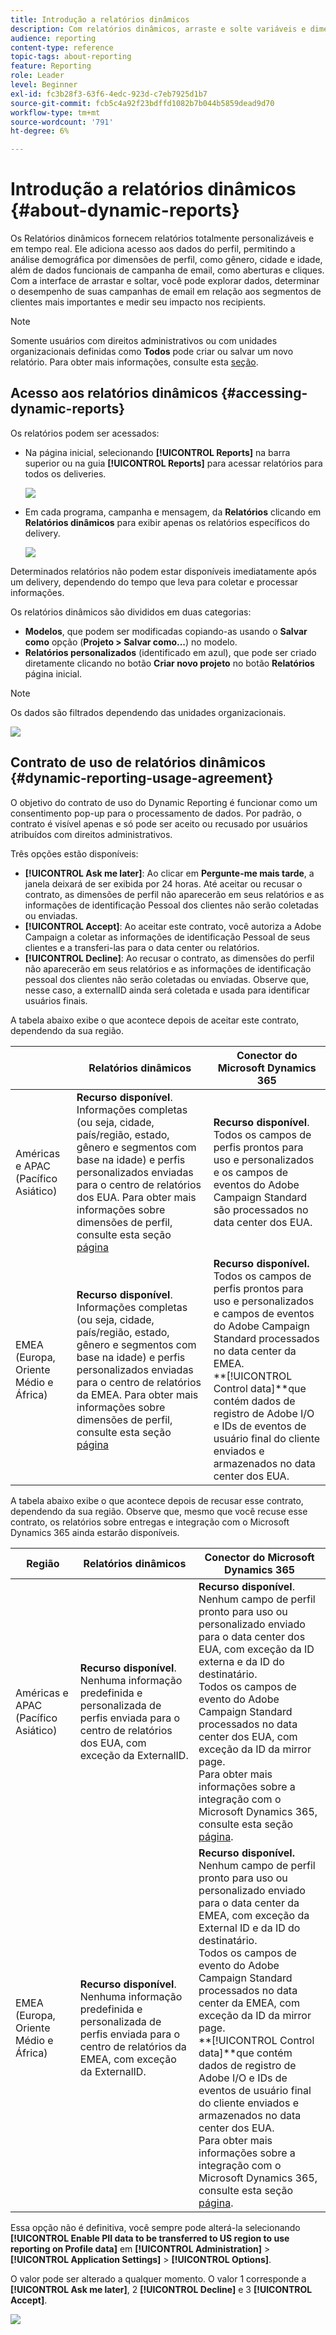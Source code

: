 ```yaml
---
title: Introdução a relatórios dinâmicos
description: Com relatórios dinâmicos, arraste e solte variáveis e dimensões em seu ambiente de forma livre e analise o sucesso de suas campanhas.
audience: reporting
content-type: reference
topic-tags: about-reporting
feature: Reporting
role: Leader
level: Beginner
exl-id: fc3b28f3-63f6-4edc-923d-c7eb7925d1b7
source-git-commit: fcb5c4a92f23bdffd1082b7b044b5859dead9d70
workflow-type: tm+mt
source-wordcount: '791'
ht-degree: 6%

---
```


# Introdução a relatórios dinâmicos {#about-dynamic-reports}

Os Relatórios dinâmicos fornecem relatórios totalmente personalizáveis e em tempo real. Ele adiciona acesso aos dados do perfil, permitindo a análise demográfica por dimensões de perfil, como gênero, cidade e idade, além de dados funcionais de campanha de email, como aberturas e cliques. Com a interface de arrastar e soltar, você pode explorar dados, determinar o desempenho de suas campanhas de email em relação aos segmentos de clientes mais importantes e medir seu impacto nos recipients.

>[!NOTE]
>
>Somente usuários com direitos administrativos ou com unidades organizacionais definidas como **Todos** pode criar ou salvar um novo relatório. Para obter mais informações, consulte esta [seção](../../administration/using/users-management.md).

## Acesso aos relatórios dinâmicos {#accessing-dynamic-reports}

Os relatórios podem ser acessados:

* Na página inicial, selecionando **[!UICONTROL Reports]** na barra superior ou na guia **[!UICONTROL Reports]** para acessar relatórios para todos os deliveries.

   ![](assets/campaign_reports_access.png)

* Em cada programa, campanha e mensagem, da **Relatórios** clicando em **Relatórios dinâmicos** para exibir apenas os relatórios específicos do delivery.

   ![](assets/campaign_reports_description.png)

Determinados relatórios não podem estar disponíveis imediatamente após um delivery, dependendo do tempo que leva para coletar e processar informações.

Os relatórios dinâmicos são divididos em duas categorias:

* **Modelos**, que podem ser modificadas copiando-as usando o **Salvar como** opção (**Projeto > Salvar como...**) no modelo.
* **Relatórios personalizados** (identificado em azul), que pode ser criado diretamente clicando no botão **Criar novo projeto** no botão **Relatórios** página inicial.

>[!NOTE]
>
>Os dados são filtrados dependendo das unidades organizacionais.

![](assets/dynamic_report_overview.png)

## Contrato de uso de relatórios dinâmicos {#dynamic-reporting-usage-agreement}

O objetivo do contrato de uso do Dynamic Reporting é funcionar como um consentimento pop-up para o processamento de dados. Por padrão, o contrato é visível apenas e só pode ser aceito ou recusado por usuários atribuídos com direitos administrativos.

Três opções estão disponíveis:

* **[!UICONTROL Ask me later]**: Ao clicar em **Pergunte-me mais tarde**, a janela deixará de ser exibida por 24 horas. Até aceitar ou recusar o contrato, as dimensões de perfil não aparecerão em seus relatórios e as informações de identificação Pessoal dos clientes não serão coletadas ou enviadas.
* **[!UICONTROL Accept]**: Ao aceitar este contrato, você autoriza a Adobe Campaign a coletar as informações de identificação Pessoal de seus clientes e a transferi-las para o data center ou relatórios.
* **[!UICONTROL Decline]**: Ao recusar o contrato, as dimensões do perfil não aparecerão em seus relatórios e as informações de identificação pessoal dos clientes não serão coletadas ou enviadas. Observe que, nesse caso, a externalID ainda será coletada e usada para identificar usuários finais.

A tabela abaixo exibe o que acontece depois de aceitar este contrato, dependendo da sua região.

|  | Relatórios dinâmicos | Conector do Microsoft Dynamics 365 |
|---|---|---|
| Américas e APAC (Pacífico Asiático) | **Recurso disponível**. <br>Informações completas (ou seja, cidade, país/região, estado, gênero e segmentos com base na idade) e perfis personalizados enviadas para o centro de relatórios dos EUA. Para obter mais informações sobre dimensões de perfil, consulte esta seção [página](../../reporting/using/list-of-components-.md) | **Recurso disponível**. <br>Todos os campos de perfis prontos para uso e personalizados e os campos de eventos do Adobe Campaign Standard são processados no data center dos EUA. |
| EMEA (Europa, Oriente Médio e África) | **Recurso disponível**. <br>Informações completas (ou seja, cidade, país/região, estado, gênero e segmentos com base na idade) e perfis personalizados enviadas para o centro de relatórios da EMEA. Para obter mais informações sobre dimensões de perfil, consulte esta seção [página](../../reporting/using/list-of-components-.md) | **Recurso disponível.** <br>Todos os campos de perfis prontos para uso e personalizados e campos de eventos do Adobe Campaign Standard processados no data center da EMEA. <br>**[!UICONTROL Control data]**que contém dados de registro de Adobe I/O e IDs de eventos de usuário final do cliente enviados e armazenados no data center dos EUA. |

A tabela abaixo exibe o que acontece depois de recusar esse contrato, dependendo da sua região. Observe que, mesmo que você recuse esse contrato, os relatórios sobre entregas e integração com o Microsoft Dynamics 365 ainda estarão disponíveis.

| Região | Relatórios dinâmicos | Conector do Microsoft Dynamics 365 |
|---|---|---|
| Américas e APAC (Pacífico Asiático) | **Recurso disponível**. <br> Nenhuma informação predefinida e personalizada de perfis enviada para o centro de relatórios dos EUA, com exceção da ExternalID. | **Recurso disponível**. <br>Nenhum campo de perfil pronto para uso ou personalizado enviado para o data center dos EUA, com exceção da ID externa e da ID do destinatário. <br>Todos os campos de evento do Adobe Campaign Standard processados no data center dos EUA, com exceção da ID da mirror page. <br>Para obter mais informações sobre a integração com o Microsoft Dynamics 365, consulte esta seção [página](../../integrating/using/d365-acs-get-started.md). |
| EMEA (Europa, Oriente Médio e África) | **Recurso disponível**. <br>Nenhuma informação predefinida e personalizada de perfis enviada para o centro de relatórios da EMEA, com exceção da ExternalID. | **Recurso disponível.** <br>Nenhum campo de perfil pronto para uso ou personalizado enviado para o data center da EMEA, com exceção da External ID e da ID do destinatário. <br>Todos os campos de evento do Adobe Campaign Standard processados no data center da EMEA, com exceção da ID da mirror page.  <br>**[!UICONTROL Control data]**que contém dados de registro de Adobe I/O e IDs de eventos de usuário final do cliente enviados e armazenados no data center dos EUA.<br>Para obter mais informações sobre a integração com o Microsoft Dynamics 365, consulte esta seção [página](../../integrating/using/d365-acs-get-started.md). |

Essa opção não é definitiva, você sempre pode alterá-la selecionando **[!UICONTROL Enable PII data to be transferred to US region to use reporting on Profile data]** em **[!UICONTROL Administration]** > **[!UICONTROL Application Settings]** > **[!UICONTROL Options]**.

O valor pode ser alterado a qualquer momento. O valor 1 corresponde a **[!UICONTROL Ask me later]**, 2 **[!UICONTROL Decline]** e 3 **[!UICONTROL Accept]**.

![](assets/pii_window_2.png)
